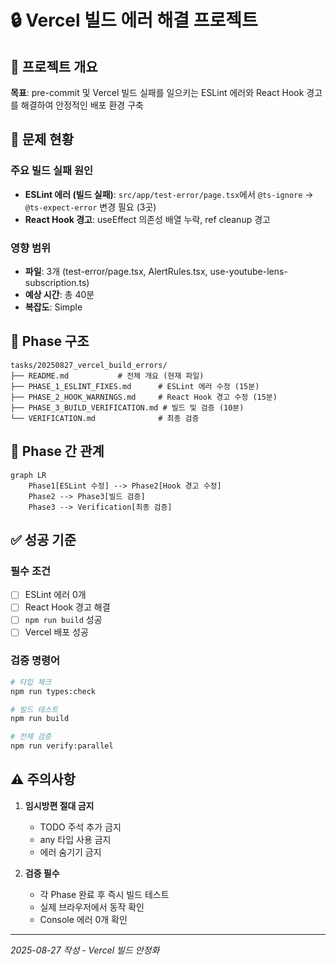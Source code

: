 # 🔒 Vercel 빌드 에러 해결 프로젝트

## 🎯 프로젝트 개요

**목표**: pre-commit 및 Vercel 빌드 실패를 일으키는 ESLint 에러와 React Hook 경고를 해결하여 안정적인 배포 환경 구축

## 🚨 문제 현황

### 주요 빌드 실패 원인
- **ESLint 에러 (빌드 실패)**: `src/app/test-error/page.tsx`에서 `@ts-ignore` → `@ts-expect-error` 변경 필요 (3곳)
- **React Hook 경고**: useEffect 의존성 배열 누락, ref cleanup 경고

### 영향 범위
- **파일**: 3개 (test-error/page.tsx, AlertRules.tsx, use-youtube-lens-subscription.ts)
- **예상 시간**: 총 40분
- **복잡도**: Simple

## 📂 Phase 구조

```
tasks/20250827_vercel_build_errors/
├── README.md           # 전체 개요 (현재 파일)
├── PHASE_1_ESLINT_FIXES.md      # ESLint 에러 수정 (15분)
├── PHASE_2_HOOK_WARNINGS.md     # React Hook 경고 수정 (15분)
├── PHASE_3_BUILD_VERIFICATION.md # 빌드 및 검증 (10분)
└── VERIFICATION.md              # 최종 검증
```

## 🔄 Phase 간 관계

```mermaid
graph LR
    Phase1[ESLint 수정] --> Phase2[Hook 경고 수정]
    Phase2 --> Phase3[빌드 검증]
    Phase3 --> Verification[최종 검증]
```

## ✅ 성공 기준

### 필수 조건
- [ ] ESLint 에러 0개
- [ ] React Hook 경고 해결
- [ ] `npm run build` 성공
- [ ] Vercel 배포 성공

### 검증 명령어
```bash
# 타입 체크
npm run types:check

# 빌드 테스트
npm run build

# 전체 검증
npm run verify:parallel
```

## ⚠️ 주의사항

1. **임시방편 절대 금지**
   - TODO 주석 추가 금지
   - any 타입 사용 금지
   - 에러 숨기기 금지

2. **검증 필수**
   - 각 Phase 완료 후 즉시 빌드 테스트
   - 실제 브라우저에서 동작 확인
   - Console 에러 0개 확인

---

*2025-08-27 작성 - Vercel 빌드 안정화*